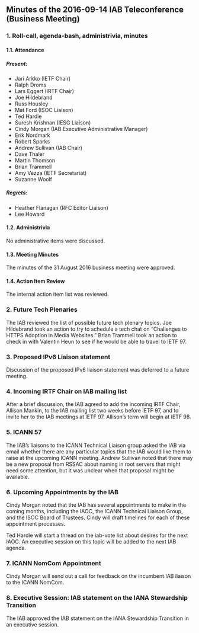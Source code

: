 
Minutes of the 2016-09-14 IAB Teleconference (Business Meeting)
---------------------------------------------------------------


### 1. Roll-call, agenda-bash, administrivia, minutes


#### 1.1. Attendance


##### Present:


* Jari Arkko (IETF Chair)
* Ralph Droms
* Lars Eggert (IRTF Chair)
* Joe Hildebrand
* Russ Housley
* Mat Ford (ISOC Liaison)
* Ted Hardie
* Suresh Krishnan (IESG Liaison)
* Cindy Morgan (IAB Executive Administrative Manager)
* Erik Nordmark
* Robert Sparks
* Andrew Sullivan (IAB Chair)
* Dave Thaler
* Martin Thomson
* Brian Trammell
* Amy Vezza (IETF Secretariat)
* Suzanne Woolf


##### Regrets:


* Heather Flanagan (RFC Editor Liaison)
* Lee Howard


#### 1.2. Administrivia


No administrative items were discussed.


#### 1.3. Meeting Minutes


The minutes of the 31 August 2016 business meeting were approved.


#### 1.4. Action Item Review


The internal action item list was reviewed.


### 2. Future Tech Plenaries


The IAB reviewed the list of possible future tech plenary topics. Joe Hildebrand took an action to try to schedule a tech chat on “Challenges to HTTPS Adoption in Media Websites.” Brian Trammell took an action to check in with Valentin Heun to see if he would be able to travel to IETF 97.


### 3. Proposed IPv6 Liaison statement


Discussion of the proposed IPv6 liaison statement was deferred to a future meeting.


### 4. Incoming IRTF Chair on IAB mailing list


After a brief discussion, the IAB agreed to add the incoming IRTF Chair, Allison Mankin, to the IAB mailing list two weeks before IETF 97, and to invite her to the IAB meetings at IETF 97. Allison’s term will begin at IETF 98.


### 5. ICANN 57


The IAB’s liaisons to the ICANN Technical Liaison group asked the IAB via email whether there are any particular topics that the IAB would like them to raise at the upcoming ICANN meeting. Andrew Sullivan noted that there may be a new proposal from RSSAC about naming in root servers that might need some attention, but it was unclear when that proposal might be available.


### 6. Upcoming Appointments by the IAB


Cindy Morgan noted that the IAB has several appointments to make in the coming months, including the IAOC, the ICANN Technical Liaison Group, and the ISOC Board of Trustees. Cindy will draft timelines for each of these appointment processes.


Ted Hardie will start a thread on the iab-vote list about desires for the next IAOC. An executive session on this topic will be added to the next IAB agenda.


### 7. ICANN NomCom Appointment


Cindy Morgan will send out a call for feedback on the incumbent IAB liaison to the ICANN NomCom.


### 8. Executive Session: IAB statement on the IANA Stewardship Transition


The IAB approved the IAB statement on the IANA Stewardship Transition in an executive session.


